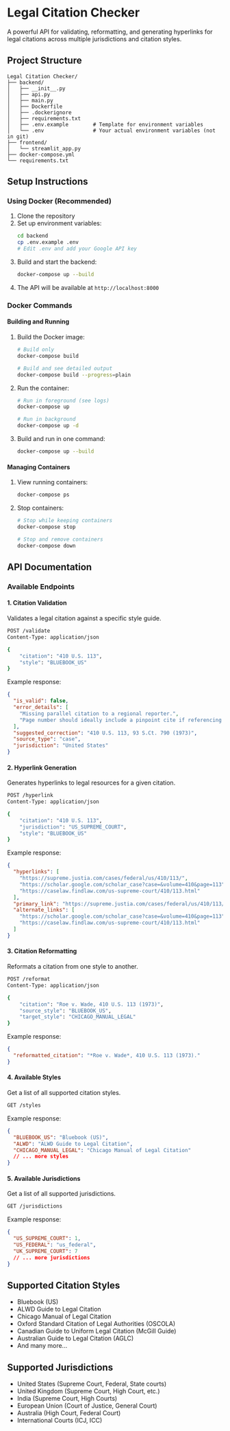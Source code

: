 # Legal Citation Checker

A powerful API for validating, reformatting, and generating hyperlinks for legal citations across multiple jurisdictions and citation styles.

## Project Structure

```
Legal Citation Checker/
├── backend/
│   ├── __init__.py
│   ├── api.py
│   ├── main.py
│   ├── Dockerfile
│   ├── .dockerignore
│   ├── requirements.txt
│   ├── .env.example        # Template for environment variables
│   └── .env                # Your actual environment variables (not in git)
├── frontend/
│   └── streamlit_app.py
├── docker-compose.yml
└── requirements.txt
```

## Setup Instructions

### Using Docker (Recommended)

1. Clone the repository
2. Set up environment variables:
   ```bash
   cd backend
   cp .env.example .env
   # Edit .env and add your Google API key
   ```
3. Build and start the backend:
   ```bash
   docker-compose up --build
   ```
4. The API will be available at `http://localhost:8000`

### Docker Commands

#### Building and Running

1. Build the Docker image:

   ```bash
   # Build only
   docker-compose build

   # Build and see detailed output
   docker-compose build --progress=plain
   ```

2. Run the container:

   ```bash
   # Run in foreground (see logs)
   docker-compose up

   # Run in background
   docker-compose up -d
   ```

3. Build and run in one command:
   ```bash
   docker-compose up --build
   ```

#### Managing Containers

1. View running containers:

   ```bash
   docker-compose ps
   ```

2. Stop containers:

   ```bash
   # Stop while keeping containers
   docker-compose stop

   # Stop and remove containers
   docker-compose down
   ```

## API Documentation

### Available Endpoints

#### 1. Citation Validation

Validates a legal citation against a specific style guide.

```bash
POST /validate
Content-Type: application/json

{
    "citation": "410 U.S. 113",
    "style": "BLUEBOOK_US"
}
```

Example response:

```json
{
  "is_valid": false,
  "error_details": [
    "Missing parallel citation to a regional reporter.",
    "Page number should ideally include a pinpoint cite if referencing a specific part of the opinion."
  ],
  "suggested_correction": "410 U.S. 113, 93 S.Ct. 790 (1973)",
  "source_type": "case",
  "jurisdiction": "United States"
}
```

#### 2. Hyperlink Generation

Generates hyperlinks to legal resources for a given citation.

```bash
POST /hyperlink
Content-Type: application/json

{
    "citation": "410 U.S. 113",
    "jurisdiction": "US_SUPREME_COURT",
    "style": "BLUEBOOK_US"
}
```

Example response:

```json
{
  "hyperlinks": [
    "https://supreme.justia.com/cases/federal/us/410/113/",
    "https://scholar.google.com/scholar_case?case=&volume=410&page=113",
    "https://caselaw.findlaw.com/us-supreme-court/410/113.html"
  ],
  "primary_link": "https://supreme.justia.com/cases/federal/us/410/113/",
  "alternate_links": [
    "https://scholar.google.com/scholar_case?case=&volume=410&page=113",
    "https://caselaw.findlaw.com/us-supreme-court/410/113.html"
  ]
}
```

#### 3. Citation Reformatting

Reformats a citation from one style to another.

```bash
POST /reformat
Content-Type: application/json

{
    "citation": "Roe v. Wade, 410 U.S. 113 (1973)",
    "source_style": "BLUEBOOK_US",
    "target_style": "CHICAGO_MANUAL_LEGAL"
}
```

Example response:

```json
{
  "reformatted_citation": "*Roe v. Wade*, 410 U.S. 113 (1973)."
}
```

#### 4. Available Styles

Get a list of all supported citation styles.

```bash
GET /styles
```

Example response:

```json
{
  "BLUEBOOK_US": "Bluebook (US)",
  "ALWD": "ALWD Guide to Legal Citation",
  "CHICAGO_MANUAL_LEGAL": "Chicago Manual of Legal Citation"
  // ... more styles
}
```

#### 5. Available Jurisdictions

Get a list of all supported jurisdictions.

```bash
GET /jurisdictions
```

Example response:

```json
{
  "US_SUPREME_COURT": 1,
  "US_FEDERAL": "us_federal",
  "UK_SUPREME_COURT": 7
  // ... more jurisdictions
}
```

## Supported Citation Styles

- Bluebook (US)
- ALWD Guide to Legal Citation
- Chicago Manual of Legal Citation
- Oxford Standard Citation of Legal Authorities (OSCOLA)
- Canadian Guide to Uniform Legal Citation (McGill Guide)
- Australian Guide to Legal Citation (AGLC)
- And many more...

## Supported Jurisdictions

- United States (Supreme Court, Federal, State courts)
- United Kingdom (Supreme Court, High Court, etc.)
- India (Supreme Court, High Courts)
- European Union (Court of Justice, General Court)
- Australia (High Court, Federal Court)
- International Courts (ICJ, ICC)

